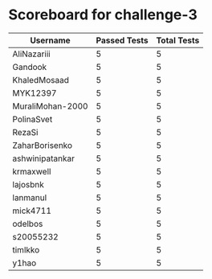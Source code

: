 # Scoreboard for challenge-3
| Username   | Passed Tests | Total Tests |
|------------|--------------|-------------|
| AliNazariii | 5 | 5 |
| Gandook | 5 | 5 |
| KhaledMosaad | 5 | 5 |
| MYK12397 | 5 | 5 |
| MuraliMohan-2000 | 5 | 5 |
| PolinaSvet | 5 | 5 |
| RezaSi | 5 | 5 |
| ZaharBorisenko | 5 | 5 |
| ashwinipatankar | 5 | 5 |
| krmaxwell | 5 | 5 |
| lajosbnk | 5 | 5 |
| lanmanul | 5 | 5 |
| mick4711 | 5 | 5 |
| odelbos | 5 | 5 |
| s20055232 | 5 | 5 |
| timlkko | 5 | 5 |
| y1hao | 5 | 5 |
